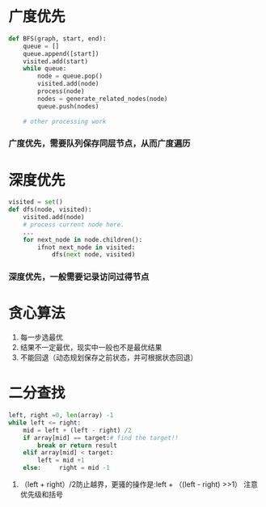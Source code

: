 # 广度优先

``` python
def BFS(graph, start, end):  
    queue = []   
    queue.append([start])   
    visited.add(start) 
    while queue:    
        node = queue.pop()    
        visited.add(node)   
        process(node)    
        nodes = generate_related_nodes(node)    
        queue.push(nodes) 
        
    # other processing work 
```

### 广度优先，需要队列保存同层节点，从而广度遍历

# 深度优先

``` python
visited = set() 
def dfs(node, visited):   
    visited.add(node)  
    # process current node here. 
    ...
    for next_node in node.children():  
        ifnot next_node in visited:     
            dfs(next node, visited) 
```

### 深度优先，一般需要记录访问过得节点

# 贪心算法

1. 每一步选最优
2. 结果不一定最优，现实中一般也不是最优结果
3. 不能回退（动态规划保存之前状态，并可根据状态回退）



# 二分查找

``` python
left, right =0, len(array) -1
while left <= right:   
    mid = left + (left - right) /2
    if array[mid] == target:# find the target!!  
        break or return result     
    elif array[mid] < target:      
        left = mid +1
    else:     right = mid -1
```

1. （left + right）/2防止越界，更骚的操作是:left + （(left - right) >>1） 注意优先级和括号